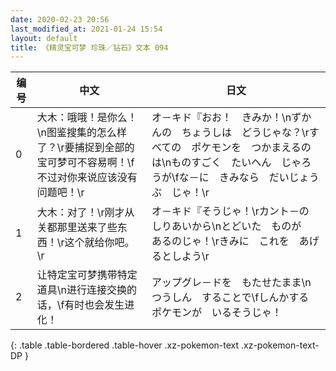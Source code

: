 ```yaml
---
date: 2020-02-23 20:56
last_modified_at: 2021-01-24 15:54
layout: default
title: 《精灵宝可梦 珍珠／钻石》文本 094
---
```

| 编号 | 中文 | 日文 |
| ---- | ---- | ---- |
| 0 | 大木：哦哦！是你么！\n图鉴搜集的怎么样了？\r要捕捉到全部的宝可梦可不容易啊！\f不过对你来说应该没有问题吧！\r | オ－キド『おお！　きみか！\nずかんの　ちょうしは　どうじゃな？\rすべての　ポケモンを　つかまえるのは\nものすごく　たいへん　じゃろうが\fな－に　きみなら　だいじょうぶ　じゃ！\r |
| 1 | 大木：对了！\r刚才从关都那里送来了些东西！\r这个就给你吧。\r | オ－キド『そうじゃ！\rカント－の　しりあいから\nとどいた　ものが　あるのじゃ！\rきみに　これを　あげるとしよう\r |
| 2 | 让特定宝可梦携带特定道具\n进行连接交换的话，\f有时也会发生进化！ | アップグレ－ドを　もたせたまま\nつうしん　することで\fしんかする　ポケモンが　いるそうじゃ！ |
{: .table .table-bordered .table-hover .xz-pokemon-text .xz-pokemon-text-DP }